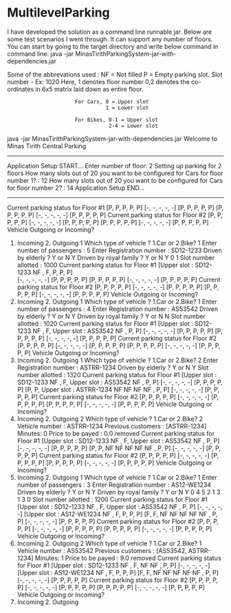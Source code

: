 # MultilevelParking
I have developed the solution as a command line runnable jar.
Below are some test scenarios I went through.
It can support any number of floors. 
You can start by going to the target directory and write below command in command line:
    java -jar MinasTirithParkingSystem-jar-with-dependencies.jar

Some of the abbrevations used :
  NF = Not filled
  P = Empty parking slot.
  Slot number - Ex: 1020
                    Here, 1 denotes floor number
                          0,2 denotes the co-ordinates in 6x5 matrix laid down as entire floor.
                          
                          For Cars, 0 = Upper slot
                                    1 = Lower slot
                                    
                          For Bikes, 0-1 = Upper slot
                                     2-4 = Lower slot
   
                          


java -jar MinasTirithParkingSystem-jar-with-dependencies.jar
Welcome to Minas Tirith Central Parking
*********************************************************************************
Application Setup START...
Enter number of floor:
2
Setting up parking for 2 floors
How many slots out of 20 you want to be configured for Cars for floor number 1? :
12
How many slots out of 20 you want to be configured for Cars for floor number 2? :
14
Application Setup END...
*********************************************************************************
Current parking status for Floor #1
[P, P, P, P, P] 
[-, -, -, -, -]
[P, P, P, P, P]
[P, P, P, P, P]
[-, -, -, -, -]
[P, P, P, P, P]
Current parking status for Floor #2
[P, P, P, P, P]
[-, -, -, -, -]
[P, P, P, P, P]
[P, P, P, P, P]
[-, -, -, -, -]
[P, P, P, P, P]
Vehicle Outgoing or Incoming?
 1. Incoming 2. Outgoing
1
Which type of vehicle ?
 1.Car or 2.Bike?
1
Enter number of passengers :
5
Enter Registration number :
SD12-1233
Driven by elderly ?
  Y or N
Y
Driven by royal family ?
 Y or N
Y
0 1
Slot number allotted : 1000
Current parking status for Floor #1
[Upper slot : SD12-1233  NF , F, P, P, P]  
[-, -, -, -, -]
[P, P, P, P, P]
[P, P, P, P, P]
[-, -, -, -, -]
[P, P, P, P, P]
Current parking status for Floor #2
[P, P, P, P, P]
[-, -, -, -, -]
[P, P, P, P, P]
[P, P, P, P, P]
[-, -, -, -, -]
[P, P, P, P, P]
Vehicle Outgoing or Incoming?
 1. Incoming 2. Outgoing
1
Which type of vehicle ?
 1.Car or 2.Bike?
1
Enter number of passengers :
4
Enter Registration number :
AS53542
Driven by elderly ?
  Y or N
Y
Driven by royal family ?
 Y or N
N
Slot number allotted : 1020
Current parking status for Floor #1
[Upper slot : SD12-1233  NF , F, Upper slot : AS53542  NF , P, P]
[-, -, -, -, -]
[P, P, P, P, P]
[P, P, P, P, P]
[-, -, -, -, -]
[P, P, P, P, P]
Current parking status for Floor #2
[P, P, P, P, P]
[-, -, -, -, -]
[P, P, P, P, P]
[P, P, P, P, P]
[-, -, -, -, -]
[P, P, P, P, P]
Vehicle Outgoing or Incoming?
 1. Incoming 2. Outgoing
1
Which type of vehicle ?
 1.Car or 2.Bike?
2
Enter Registration number :
ASTRR-1234
Driven by elderly ?
  Y or N
Y
Slot number allotted : 1320
Current parking status for Floor #1
[Upper slot : SD12-1233  NF , F, Upper slot : AS53542  NF , P, P]
[-, -, -, -, -]
[P, P, P, P, P]
[P, P, Upper slot : ASTRR-1234  NF  NF  NF  NF , P, P]
[-, -, -, -, -]
[P, P, P, P, P]
Current parking status for Floor #2
[P, P, P, P, P]
[-, -, -, -, -]
[P, P, P, P, P]
[P, P, P, P, P]
[-, -, -, -, -]
[P, P, P, P, P]
Vehicle Outgoing or Incoming?
 1. Incoming 2. Outgoing
2
Which type of vehicle ?
 1.Car or 2.Bike?
2
Vehicle number :
ASTRR-1234
Previous customers : [ASTRR-1234]
 Minutes: 0
Price to be payed : 0.0
removed
Current parking status for Floor #1
[Upper slot : SD12-1233  NF , F, Upper slot : AS53542  NF , P, P]
[-, -, -, -, -]
[P, P, P, P, P]
[P, P,  NF  NF  NF  NF  NF , P, P]
[-, -, -, -, -]
[P, P, P, P, P]
Current parking status for Floor #2
[P, P, P, P, P]
[-, -, -, -, -]
[P, P, P, P, P]
[P, P, P, P, P]
[-, -, -, -, -]
[P, P, P, P, P]
Vehicle Outgoing or Incoming?
 1. Incoming 2. Outgoing
1
Which type of vehicle ?
 1.Car or 2.Bike?
1
Enter number of passengers :
3
Enter Registration number :
AS12-WE1234
Driven by elderly ?
  Y or N
Y
Driven by royal family ?
 Y or N
Y
0 4
5
2 1
3 1
3 0
Slot number allotted : 1200
Current parking status for Floor #1
[Upper slot : SD12-1233  NF , F, Upper slot : AS53542  NF , P, P]
[-, -, -, -, -]
[Upper slot : AS12-WE1234  NF , F, P, P, P]
[F, F,  NF  NF  NF  NF  NF , P, P]
[-, -, -, -, -]
[P, P, P, P, P]
Current parking status for Floor #2
[P, P, P, P, P]
[-, -, -, -, -]
[P, P, P, P, P]
[P, P, P, P, P]
[-, -, -, -, -]
[P, P, P, P, P]
Vehicle Outgoing or Incoming?
 1. Incoming 2. Outgoing
2
Which type of vehicle ?
 1.Car or 2.Bike?
1
Vehicle number :
AS53542
Previous customers : [AS53542, ASTRR-1234]
 Minutes: 1
Price to be payed : 9.0
removed
Current parking status for Floor #1
[Upper slot : SD12-1233  NF , F,  NF  NF , P, P]
[-, -, -, -, -]
[Upper slot : AS12-WE1234  NF , F, P, P, P]
[F, F,  NF  NF  NF  NF  NF , P, P]
[-, -, -, -, -]
[P, P, P, P, P]
Current parking status for Floor #2
[P, P, P, P, P]
[-, -, -, -, -]
[P, P, P, P, P]
[P, P, P, P, P]
[-, -, -, -, -]
[P, P, P, P, P]
Vehicle Outgoing or Incoming?
 1. Incoming 2. Outgoing

